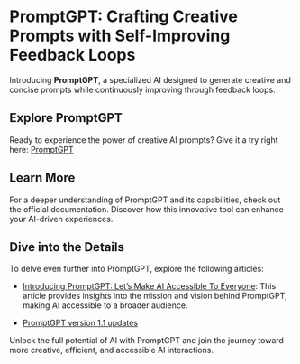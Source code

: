 # PromptGPT: Crafting Creative Prompts with Self-Improving Feedback Loops

Introducing **PromptGPT**, a specialized AI designed to generate creative and concise prompts while continuously improving through feedback loops.

## Explore PromptGPT

Ready to experience the power of creative AI prompts? Give it a try right here: [PromptGPT](https://chat.openai.com/g/g-ExO1xp4Oh-promptgpt)

## Learn More

For a deeper understanding of PromptGPT and its capabilities, check out the official documentation. Discover how this innovative tool can enhance your AI-driven experiences.

## Dive into the Details

To delve even further into PromptGPT, explore the following articles:

- [Introducing PromptGPT: Let’s Make AI Accessible To Everyone](https://medium.com/the-research-nest/introducing-promptgpt-lets-make-ai-accessible-to-everyone-5f6bed964317): This article provides insights into the mission and vision behind PromptGPT, making AI accessible to a broader audience.

- [PromptGPT version 1.1 updates](https://medium.com/the-research-nest/how-to-use-promptgpt-part-1-7d77f8c1187e)

Unlock the full potential of AI with PromptGPT and join the journey toward more creative, efficient, and accessible AI interactions.
